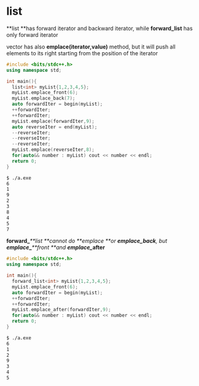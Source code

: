 # list

**list **has forward iterator and backward iterator, while **forward\_list** has only forward iterator

vector has also **emplace(iterator,value)** method, but it will push all elements to its right starting from the position of the iterator

```cpp
#include <bits/stdc++.h>
using namespace std;

int main(){
  list<int> myList{1,2,3,4,5};
  myList.emplace_front(6);
  myList.emplace_back(7);
  auto forwardIter = begin(myList);
  ++forwardIter;
  ++forwardIter;
  myList.emplace(forwardIter,9);
  auto reverseIter = end(myList);
  --reverseIter;
  --reverseIter;
  --reverseIter;
  myList.emplace(reverseIter,8);
  for(auto&& number : myList) cout << number << endl;
  return 0;
}
```

```bash
$ ./a.exe
6
1
9
2
3
8
4
5
7
```

**forward\_**_**list **cannot do **emplace **or **emplace\_back**, but **emplace**_**\_**_**front **and **emplace\_**_**after**

```cpp
#include <bits/stdc++.h>
using namespace std;

int main(){
  forward_list<int> myList{1,2,3,4,5};
  myList.emplace_front(6);
  auto forwardIter = begin(myList);
  ++forwardIter;
  ++forwardIter;
  myList.emplace_after(forwardIter,9);
  for(auto&& number : myList) cout << number << endl;
  return 0;
}
```

```bash
$ ./a.exe
6
1
2
9
3
4
5
```

















